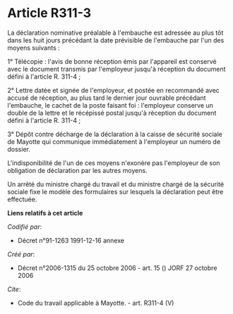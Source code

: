 # Article R311-3

La déclaration nominative préalable à l'embauche est adressée au plus tôt dans les huit jours précédant la date prévisible de
l'embauche par l'un des moyens suivants : 

1° Télécopie : l'avis de bonne réception émis par l'appareil est conservé avec le document transmis par l'employeur jusqu'à
réception du document défini à l'article R. 311-4 ; 

2° Lettre datée et signée de l'employeur, et postée en recommandé avec accusé de réception, au plus tard le dernier jour
ouvrable précédant l'embauche, le cachet de la poste faisant foi : l'employeur conserve un double de la lettre et le
récépissé postal jusqu'à réception du document défini à l'article R. 311-4 ; 

3° Dépôt contre décharge de la déclaration à la caisse de sécurité sociale de Mayotte qui communique immédiatement à
l'employeur un numéro de dossier. 

L'indisponibilité de l'un de ces moyens n'exonère pas l'employeur de son obligation de déclaration par les autres moyens. 

Un arrêté du ministre chargé du travail et du ministre chargé de la sécurité sociale fixe le modèle des formulaires sur
lesquels la déclaration peut être effectuée.

**Liens relatifs à cet article**

_Codifié par_:

  - Décret n°91-1263 1991-12-16 annexe

_Créé par_:

  - Décret n°2006-1315 du 25 octobre 2006 - art. 15 () JORF 27 octobre 2006

_Cite_:

  - Code du travail applicable à Mayotte. - art. R311-4 (V)
